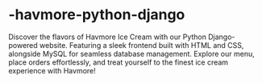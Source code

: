 # -havmore-python-django
Discover the flavors of Havmore Ice Cream with our Python Django-powered website. Featuring a sleek frontend built with HTML and CSS, alongside MySQL for seamless database management. Explore our menu, place orders effortlessly, and treat yourself to the finest ice cream experience with Havmore!
